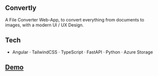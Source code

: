 ## Convertly

A File Converter Web-App, to convert everything from documents to images, with a modern UI / UX Design.

## Tech

- Angular · TailwindCSS · TypeScript · FastAPI · Python · Azure Storage

## [Demo](https://youtu.be/DHv69Kr_ut4)

